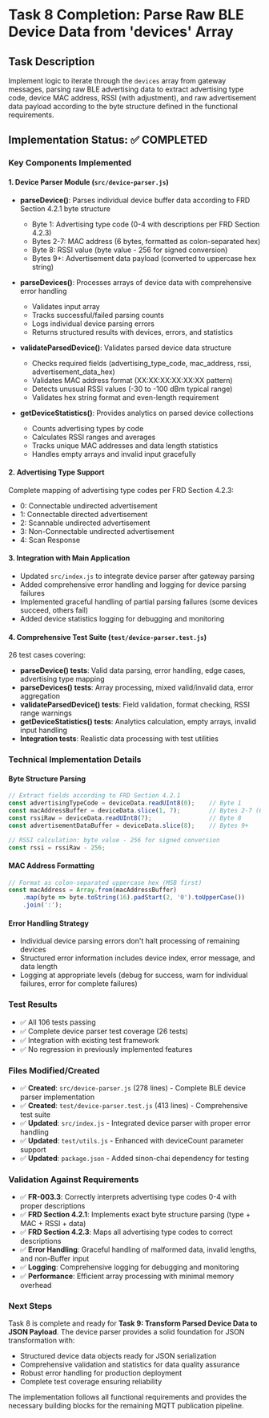 # Task 8 Completion: Parse Raw BLE Device Data from 'devices' Array

## Task Description
Implement logic to iterate through the `devices` array from gateway messages, parsing raw BLE advertising data to extract advertising type code, device MAC address, RSSI (with adjustment), and raw advertisement data payload according to the byte structure defined in the functional requirements.

## Implementation Status: ✅ COMPLETED

### Key Components Implemented

#### 1. Device Parser Module (`src/device-parser.js`)
- **parseDevice()**: Parses individual device buffer data according to FRD Section 4.2.1 byte structure
  - Byte 1: Advertising type code (0-4 with descriptions per FRD Section 4.2.3)
  - Bytes 2-7: MAC address (6 bytes, formatted as colon-separated hex)
  - Byte 8: RSSI value (byte value - 256 for signed conversion)
  - Bytes 9+: Advertisement data payload (converted to uppercase hex string)

- **parseDevices()**: Processes arrays of device data with comprehensive error handling
  - Validates input array
  - Tracks successful/failed parsing counts
  - Logs individual device parsing errors
  - Returns structured results with devices, errors, and statistics

- **validateParsedDevice()**: Validates parsed device data structure
  - Checks required fields (advertising_type_code, mac_address, rssi, advertisement_data_hex)
  - Validates MAC address format (XX:XX:XX:XX:XX:XX pattern)
  - Detects unusual RSSI values (-30 to -100 dBm typical range)
  - Validates hex string format and even-length requirement

- **getDeviceStatistics()**: Provides analytics on parsed device collections
  - Counts advertising types by code
  - Calculates RSSI ranges and averages
  - Tracks unique MAC addresses and data length statistics
  - Handles empty arrays and invalid input gracefully

#### 2. Advertising Type Support
Complete mapping of advertising type codes per FRD Section 4.2.3:
- 0: Connectable undirected advertisement
- 1: Connectable directed advertisement  
- 2: Scannable undirected advertisement
- 3: Non-Connectable undirected advertisement
- 4: Scan Response

#### 3. Integration with Main Application
- Updated `src/index.js` to integrate device parser after gateway parsing
- Added comprehensive error handling and logging for device parsing failures
- Implemented graceful handling of partial parsing failures (some devices succeed, others fail)
- Added device statistics logging for debugging and monitoring

#### 4. Comprehensive Test Suite (`test/device-parser.test.js`)
26 test cases covering:
- **parseDevice() tests**: Valid data parsing, error handling, edge cases, advertising type mapping
- **parseDevices() tests**: Array processing, mixed valid/invalid data, error aggregation
- **validateParsedDevice() tests**: Field validation, format checking, RSSI range warnings
- **getDeviceStatistics() tests**: Analytics calculation, empty arrays, invalid input handling
- **Integration tests**: Realistic data processing with test utilities

### Technical Implementation Details

#### Byte Structure Parsing
```javascript
// Extract fields according to FRD Section 4.2.1
const advertisingTypeCode = deviceData.readUInt8(0);    // Byte 1
const macAddressBuffer = deviceData.slice(1, 7);        // Bytes 2-7 (6 bytes)
const rssiRaw = deviceData.readUInt8(7);                // Byte 8
const advertisementDataBuffer = deviceData.slice(8);    // Bytes 9+

// RSSI calculation: byte value - 256 for signed conversion
const rssi = rssiRaw - 256;
```

#### MAC Address Formatting
```javascript
// Format as colon-separated uppercase hex (MSB first)
const macAddress = Array.from(macAddressBuffer)
    .map(byte => byte.toString(16).padStart(2, '0').toUpperCase())
    .join(':');
```

#### Error Handling Strategy
- Individual device parsing errors don't halt processing of remaining devices
- Structured error information includes device index, error message, and data length
- Logging at appropriate levels (debug for success, warn for individual failures, error for complete failures)

### Test Results
- ✅ All 106 tests passing
- ✅ Complete device parser test coverage (26 tests)
- ✅ Integration with existing test framework
- ✅ No regression in previously implemented features

### Files Modified/Created
- ✅ **Created**: `src/device-parser.js` (278 lines) - Complete BLE device parser implementation
- ✅ **Created**: `test/device-parser.test.js` (413 lines) - Comprehensive test suite
- ✅ **Updated**: `src/index.js` - Integrated device parser with proper error handling
- ✅ **Updated**: `test/utils.js` - Enhanced with deviceCount parameter support
- ✅ **Updated**: `package.json` - Added sinon-chai dependency for testing

### Validation Against Requirements
- ✅ **FR-003.3**: Correctly interprets advertising type codes 0-4 with proper descriptions
- ✅ **FRD Section 4.2.1**: Implements exact byte structure parsing (type + MAC + RSSI + data)
- ✅ **FRD Section 4.2.3**: Maps all advertising type codes to correct descriptions
- ✅ **Error Handling**: Graceful handling of malformed data, invalid lengths, and non-Buffer input
- ✅ **Logging**: Comprehensive logging for debugging and monitoring
- ✅ **Performance**: Efficient array processing with minimal memory overhead

### Next Steps
Task 8 is complete and ready for **Task 9: Transform Parsed Device Data to JSON Payload**. The device parser provides a solid foundation for JSON transformation with:
- Structured device data objects ready for JSON serialization
- Comprehensive validation and statistics for data quality assurance
- Robust error handling for production deployment
- Complete test coverage ensuring reliability

The implementation follows all functional requirements and provides the necessary building blocks for the remaining MQTT publication pipeline.
